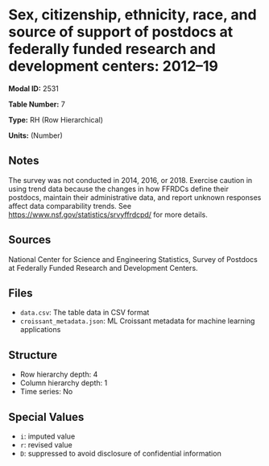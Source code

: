 # Sex, citizenship, ethnicity, race, and source of support of postdocs at federally funded research and development centers: 2012&#8211;19

**Modal ID:** 2531

**Table Number:** 7

**Type:** RH (Row Hierarchical)

**Units:** (Number)

## Notes

The survey was not conducted in 2014, 2016, or 2018. Exercise caution in using trend data because the changes in how FFRDCs define their postdocs, maintain their administrative data, and report unknown responses affect data comparability trends. See https://www.nsf.gov/statistics/srvyffrdcpd/ for more details.

## Sources

National Center for Science and Engineering Statistics, Survey of Postdocs at Federally Funded Research and Development Centers.

## Files

- `data.csv`: The table data in CSV format
- `croissant_metadata.json`: ML Croissant metadata for machine learning applications

## Structure

- Row hierarchy depth: 4
- Column hierarchy depth: 1
- Time series: No

## Special Values

- `i`: imputed value
- `r`: revised value
- `D`: suppressed to avoid disclosure of confidential information
